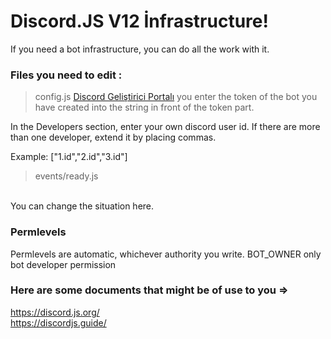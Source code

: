 # Discord.JS V12 İnfrastructure!

If you need a bot infrastructure, you can do all the work with it.


### Files you need to edit :

> config.js
[Discord Geliştirici Portalı](https://discordapp.com/developers/application) you enter the token of the bot you have created into the string in front of the token part.

In the Developers section, enter your own discord user id. If there are more than one developer, extend it by placing commas.

Example: ["1.id","2.id","3.id"]

> events/ready.js
<br>
You can change the situation here.

### Permlevels

Permlevels are automatic, whichever authority you write.
BOT_OWNER only bot developer permission

### Here are some documents that might be of use to you =>
https://discord.js.org/<br>
https://discordjs.guide/
